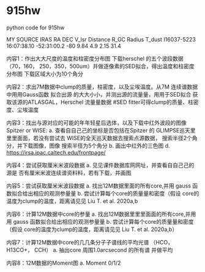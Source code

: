 # 915hw
python code for 915hw

 MY SOURCE
 IRAS            RA            DEC      V_lsr  Distance   R_GC   Radius    T_dust 
 I16037-5223  16:07:38.10  -52:31:00.2   -80      9.84    4.9     2.15     31.4 


内容1：作出⼤大尺度的温度和柱密度分布图
下载herschel 的五个波段数据（70，160， 250，350，500um）并做逐像素的SED拟合，得出温度和柱密度分布图 下载区域大小为10个角分


内容2：求出7M数据中clump的质量，柱密度，以及尘埃温度。从7M 连续谱数据中⽤用Gauss函数 拟合出源 的⼤大⼩小，并测出源的流量量，⽤用于SED拟合 获取该源的ATLASGAL，Herschel 流量量数据
#SED fitter可得clump的质量、柱密度、尘埃温度


内容3：找出与源对应的可能的年年轻星后选体，以及下载中红外波段的图像 
Spitzer or WISE: 
a. 查看⾃自⼰己的坐标是否包括在Spitzer 的 GLIMPSE巡天⾥里里⾯面，若没有尝试去 WISE的全天巡天数据去搜索点源数据， 搜索半径2个角分，并下载图像，图像 搜索半径为5个角分 
b. 画出中红外的三色图
d. https://irsa.ipac.caltech.edu/frontpage/

内容4：尝试获取厘⽶米波段数据
a. ⻅见课件数据库⽹网址，并查看⾃自⼰己的源是 否有厘⽶米波连续谱资料料，若有下载，并画图

内容5：尝试获取厘⽶米波段数据
a. 找出12M数据⾥⾯的所有core,并用 gauss 函数拟合给出相应的观测参量量 
b. 尝试计算每个core的质量量和密度（假设 core的温度为clump的温度，距离请⻅见 Liu T. et al. 2020a,b

内容6：计算12M数据中core的参量
a. 找出12M数据⾥里里⾯面的所有core,并⽤用 gauss 函数拟合给出相应的观测参量量 
b. 尝试计算每个core的质量量和密度（假设 core的温度为clump的温度，距离请⻅见 Liu T. et al. 2020a,b）

内容7：计算12M数据中core的⼏几条分⼦子谱线的平均光谱 （HCO，H13CO+， CCH）
a. 抽出core 周围1.0arcsecond 的所有谱 并做平均

内容8：12M数据的Moment图
a. Moment 0/1/2

